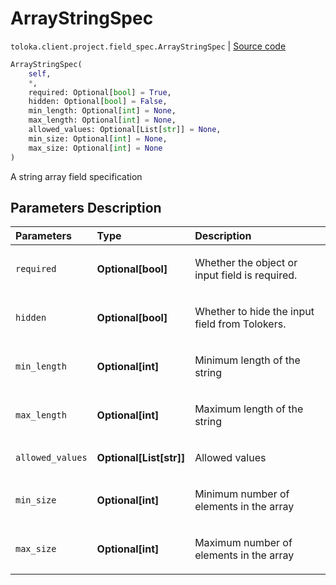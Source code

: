 # ArrayStringSpec
`toloka.client.project.field_spec.ArrayStringSpec` | [Source code](https://github.com/Toloka/toloka-kit/blob/v1.0.2/src/client/project/field_spec.py#L153)

```python
ArrayStringSpec(
    self,
    *,
    required: Optional[bool] = True,
    hidden: Optional[bool] = False,
    min_length: Optional[int] = None,
    max_length: Optional[int] = None,
    allowed_values: Optional[List[str]] = None,
    min_size: Optional[int] = None,
    max_size: Optional[int] = None
)
```

A string array field specification

## Parameters Description

| Parameters | Type | Description |
| :----------| :----| :-----------|
`required`|**Optional\[bool\]**|<p>Whether the object or input field is required.</p>
`hidden`|**Optional\[bool\]**|<p>Whether to hide the input field from Tolokers.</p>
`min_length`|**Optional\[int\]**|<p>Minimum length of the string</p>
`max_length`|**Optional\[int\]**|<p>Maximum length of the string</p>
`allowed_values`|**Optional\[List\[str\]\]**|<p>Allowed values</p>
`min_size`|**Optional\[int\]**|<p>Minimum number of elements in the array</p>
`max_size`|**Optional\[int\]**|<p>Maximum number of elements in the array</p>
